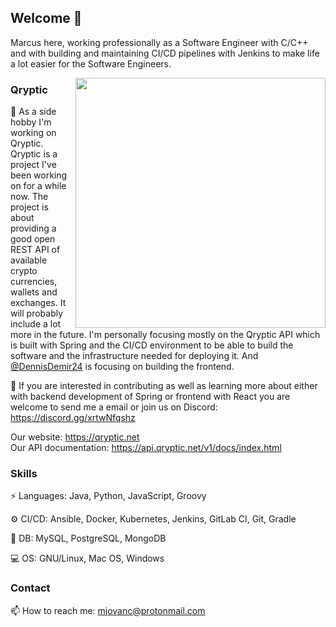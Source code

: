 ## Welcome 👋

Marcus here, working professionally as a Software Engineer with C/C++ and with building and maintaining CI/CD pipelines with Jenkins to make life a lot easier for the Software Engineers.

<a href="https://aimeos.org/">
    <img src="https://raw.githubusercontent.com/qryptic/qryptic-api/master/qryptic-logo.png?token=GHSAT0AAAAAABRGPQ6QUCCS4AG7W3YOZL2AYP5AE3A" width="400" align="right">
</a>

### Qryptic

🔭 As a side hobby I'm working on Qryptic. Qryptic is a project I've been working on for a while now. The project is about providing a good open REST API of available crypto currencies, wallets and exchanges. It will probably include a lot more in the future. I'm personally focusing mostly on the Qryptic API which is built with Spring and the CI/CD environment to be able to build the software and the infrastructure needed for deploying it. And [@DennisDemir24](https://github.com/DennisDemir24) is focusing on building the frontend.

🌱 If you are interested in contributing as well as learning more about either with backend development of Spring or frontend with React you are welcome to send me a email or join us on Discord: https://discord.gg/xrtwNfqshz 

Our website: https://qryptic.net \
Our API documentation: https://api.qryptic.net/v1/docs/index.html

### Skills

⚡ Languages: Java, Python, JavaScript, Groovy

⚙️ CI/CD: Ansible, Docker, Kubernetes, Jenkins, GitLab CI, Git, Gradle

💾 DB: MySQL, PostgreSQL, MongoDB

💻 OS: GNU/Linux, Mac OS, Windows


### Contact

📫 How to reach me: mjovanc@protonmail.com 



